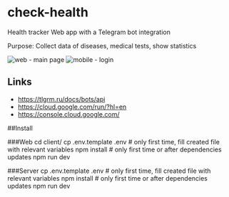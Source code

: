 # check-health
Health tracker Web app with a Telegram bot integration 

Purpose:
Collect data of diseases, medical tests, show statistics

![web - main page](https://github.com/user-attachments/assets/9554f2a0-a78c-43c4-bf95-01c1bc054e3d)
![mobile - login](https://github.com/user-attachments/assets/4ec68182-51a5-4eb5-b049-e989ac92ad8d)

## Links

- https://tlgrm.ru/docs/bots/api
- https://cloud.google.com/run/?hl=en
- https://console.cloud.google.com/


##Install

###Web
cd client/
cp .env.template .env # only first time, fill created file with relevant variables
npm install # only first time or after dependencies updates
npm run dev

###Server
cp .env.template .env # only first time, fill created file with relevant variables
npm install # only first time or after dependencies updates
npm run dev
